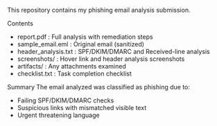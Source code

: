 This repository contains my phishing email analysis submission.


Contents
- report.pdf : Full analysis with remediation steps
- sample_email.eml : Original email (sanitized)
- header_analysis.txt : SPF/DKIM/DMARC and Received-line analysis
- screenshots/ : Hover link and header analysis screenshots
- artifacts/ : Any attachments examined
- checklist.txt : Task completion checklist


Summary
The email analyzed was classified as phishing due to:
- Failing SPF/DKIM/DMARC checks
- Suspicious links with mismatched visible text
- Urgent threatening language
